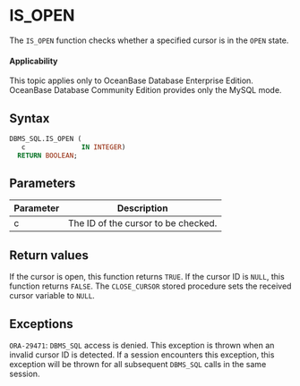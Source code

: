 IS_OPEN
============================

The `IS_OPEN` function checks whether a specified cursor is in the `OPEN` state.

  <main id="notice" >
    <h4>Applicability</h4>
    <p>This topic applies only to OceanBase Database Enterprise Edition. OceanBase Database Community Edition provides only the MySQL mode. </p>
  </main>

Syntax
-----------------------

```sql
DBMS_SQL.IS_OPEN (
   c              IN INTEGER)
  RETURN BOOLEAN;
```



Parameters
-------------------------



| Parameter | Description |
|----|-------------|
| c | The ID of the cursor to be checked.  |



Return values
------------------------

If the cursor is open, this function returns `TRUE`. If the cursor ID is `NULL`, this function returns `FALSE`. The `CLOSE_CURSOR` stored procedure sets the received cursor variable to `NULL`.

Exceptions
-------------------------

`ORA-29471`: `DBMS_SQL` access is denied. This exception is thrown when an invalid cursor ID is detected.  If a session encounters this exception, this exception will be thrown for all subsequent `DBMS_SQL` calls in the same session.
